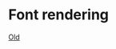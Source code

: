 # Font rendering

[Old](https://chilipublishdocs.atlassian.net/wiki/spaces/CPDOC/pages/1409024002/Outputting+Fonts)